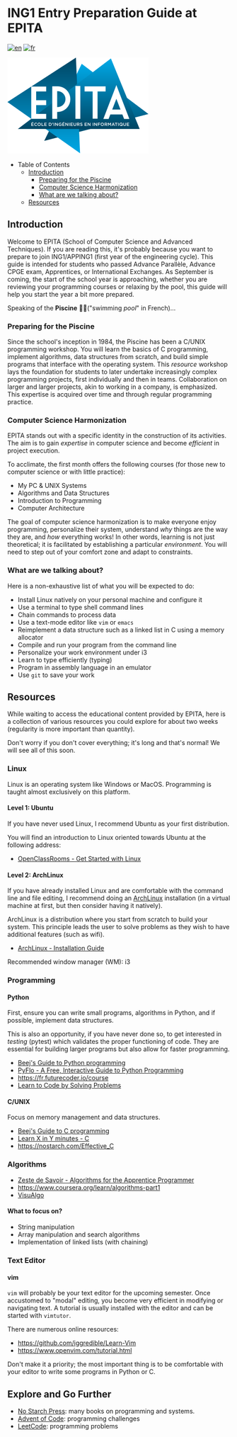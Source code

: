 # ING1 Entry Preparation Guide at EPITA

[![en](https://img.shields.io/badge/lang-en-red.svg)](https://github.com/pp5x/epita-ing1-prep/blob/main/README.md)
[![fr](https://img.shields.io/badge/lang-fr-blue.svg)](https://github.com/pp5x/epita-ing1-prep/blob/main/README.fr.md)

![EPITA logo](res/epita.svg)

- Table of Contents
  - [Introduction](#introduction)
    - [Preparing for the Piscine](#preparing-for-the-piscine)
    - [Computer Science Harmonization](#computer-science-harmonization)
    - [What are we talking about?](#what-are-we-talking-about)
  - [Resources](#resources)

## Introduction

Welcome to EPITA (School of Computer Science and Advanced Techniques). If you
are reading this, it's probably because you want to prepare to join
ING1/APPING1 (first year of the engineering cycle). This guide is intended for
students who passed Advance Parallèle, Advance CPGE exam, Apprentices, or
International Exchanges. As September is coming, the start of the school year
is approaching, whether you are reviewing your programming courses or relaxing
by the pool, this guide will help you start the year a bit more prepared.

Speaking of the **Piscine** 🏊‍♂️("swimming *pool*" in French)...

### Preparing for the Piscine

Since the school's inception in 1984, the Piscine has been a C/UNIX programming
workshop. You will learn the basics of C programming, implement algorithms,
data structures from scratch, and build simple programs that interface with the
operating system. This *resource* workshop lays the foundation for students to
later undertake increasingly complex programming projects, first individually
and then in teams. Collaboration on larger and larger projects, akin to working
in a company, is emphasized. This expertise is acquired over time and through
regular programming practice.

### Computer Science Harmonization

EPITA stands out with a specific identity in the construction of its
activities. The aim is to gain *expertise* in computer science and become
*efficient* in project execution.

To acclimate, the first month offers the following courses (for those new to
computer science or with little practice):

- My PC & UNIX Systems
- Algorithms and Data Structures
- Introduction to Programming
- Computer Architecture

The goal of computer science harmonization is to make everyone enjoy
programming, personalize their system, understand *why* things are the way they
are, and *how* everything works! In other words, learning is not just
theoretical; it is facilitated by establishing a particular *environment*. You
will need to step out of your comfort zone and adapt to constraints.

### What are we talking about?

Here is a non-exhaustive list of what you will be expected to do:

- Install Linux natively on your personal machine and configure it
- Use a terminal to type shell command lines
- Chain commands to process data
- Use a text-mode editor like `vim` or `emacs`
- Reimplement a data structure such as a linked list in C using a memory
  allocator
- Compile and run your program from the command line
- Personalize your work environment under i3
- Learn to type efficiently (typing)
- Program in assembly language in an emulator
- Use `git` to save your work

## Resources

While waiting to access the educational content provided by EPITA, here is a
collection of various resources you could explore for about two weeks
(regularity is more important than quantity).

Don't worry if you don't cover everything; it's long and that's normal! We will
see all of this soon.

### Linux

Linux is an operating system like Windows or MacOS. Programming is taught
almost exclusively on this platform.

#### Level 1: Ubuntu

If you have never used Linux, I recommend Ubuntu as your first distribution.

You will find an introduction to Linux oriented towards Ubuntu at the following
address:

- [OpenClassRooms - Get Started with
  Linux](https://openclassrooms.com/en/courses/7170491-get-started-with-linux)

#### Level 2: ArchLinux

If you have already installed Linux and are comfortable with the command line
and file editing, I recommend doing an [ArchLinux](https://wiki.archlinux.org/)
installation (in a virtual machine at first, but then consider having it
natively).

ArchLinux is a distribution where you start from scratch to build your system.
This principle leads the user to solve problems as they wish to have additional
features (such as wifi).

- [ArchLinux - Installation
  Guide](https://wiki.archlinux.org/title/Installation_guide)

Recommended window manager (WM): i3

### Programming

#### Python

First, ensure you can write small programs, algorithms in Python, and if
possible, implement data structures.

This is also an opportunity, if you have never done so, to get interested in
*testing* (pytest) which validates the proper functioning of code. They are
essential for building larger programs but also allow for faster programming.

- [Beej's Guide to Python programming](https://beej.us/guide/bgpython/)
- [PyFlo - A Free, Interactive Guide to Python Programming](https://pyflo.net/)
- <https://fr.futurecoder.io/course>
- [Learn to Code by Solving
  Problems](https://nostarch.com/learn-code-solving-problems)

#### C/UNIX

Focus on memory management and data structures.

- [Beej's Guide to C programming](https://beej.us/guide/bgc/)
- [Learn X in Y minutes - C](https://learnxinyminutes.com/docs/c/)
- <https://nostarch.com/Effective_C>

### Algorithms

- [Zeste de Savoir - Algorithms for the Apprentice
  Programmer](https://zestedesavoir.com/tutoriels/621/algorithmique-pour-lapprenti-programmeur/)
- <https://www.coursera.org/learn/algorithms-part1>
- [VisuAlgo](https://visualgo.net)

#### What to focus on?

- String manipulation
- Array manipulation and search algorithms
- Implementation of linked lists (with chaining)

### Text Editor

#### vim

`vim` will probably be your text editor for the upcoming semester. Once
accustomed to "modal" editing, you become very efficient in modifying or
navigating text. A tutorial is usually installed with the editor and can be
started with `vimtutor`.

There are numerous online resources:

- <https://github.com/iggredible/Learn-Vim>
- <https://www.openvim.com/tutorial.html>

Don't make it a priority; the most important thing is to be comfortable with
your editor to write some programs in Python or C.

## Explore and Go Further

- [No Starch Press](https://nostarch.com/): many books on programming and
  systems.
- [Advent of Code](https://adventofcode.com/): programming challenges
- [LeetCode](https://leetcode.com/): programming problems
